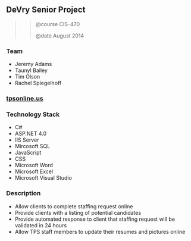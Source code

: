 ## DeVry Senior Project ##
>><p>@course CIS-470</p>
>><p>@date August 2014</p>

### Team
* Jeremy Adams
* Taunyl Bailey
* Tim Olson
* Rachel Spiegelhoff

### <a href="http://www.tpsonline.us" target="_blank">tpsonline.us</a>

### Technology Stack
* C#
* ASP.NET 4.0
* IIS Server
* Mircosoft SQL
* JavaScript
* CSS
* Microsoft Word
* Microsoft Excel
* Microsoft Visual Studio

### Description
* Allow clients to complete staffing request online
* Provide clients with a listing of potential candidates
* Provide automated response to client that staffing request will be validated in 24 hours
* Allow TPS staff members to update their resumes and pictures online

   
